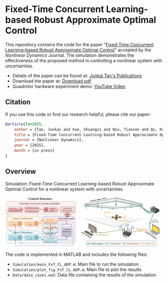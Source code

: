 # Fixed-Time Concurrent Learning-based Robust Approximate Optimal Control

This repository contains the code for the paper "[Fixed-Time Concurrent Learning-based Robust Approximate Optimal Control](https://tanjunkai2001.github.io/assets/Fixed-time%20concurrent%20learning-based%20robust%20approximate%20optimal%20control.pdf)" accepted by the *Nonlinear Dynamics* Journal. The simulation demonstrates the effectiveness of the proposed method in controlling a nonlinear system with uncertainties.

+ Details of the paper can be found at: [Junkai Tan's Publications](https://tanjunkai2001.github.io/publications/)
+ Download the paper at: [Download pdf](https://tanjunkai2001.github.io/assets/Fixed-time%20concurrent%20learning-based%20robust%20approximate%20optimal%20control.pdf)
+ Quadrotor hardware experiment demo: [YouTube Video](https://www.youtube.com/shorts/0kQF8rS_Xhc)

## Citation

If you use this code or find our research helpful, please cite our paper:

```bibtex
@article{Tan2025,
    author = {Tan, Junkai and Xue, Shuangsi and Niu, Tiansen and Qu, Kai and Cao, Hui and Chen, Badong},
    title = {Fixed-Time Concurrent Learning-based Robust Approximate Optimal Control},
    journal = {Nonlinear Dynamics},
    year = {2025},
    month = {in press}
}
```
<!-- ,
    doi = {10.1007/s11071-025-11021-6},
    url = {https://doi.org/10.1007/s11071-025-11021-6} -->
## Overview

Simulation: Fixed-Time Concurrent Learning-based Robust Approximate Optimal Control for a nonlinear system with uncertainties.
<div style="display: flex; justify-content: space-between;">
    <img src="Structure_V3.png" alt="Algorithm structure" width="45%"/>
    <img src="sketch.png" alt="Hardware sketch" width="53%"/>
</div>

The code is implemented in MATLAB and includes the following files:
- `Simulation/main_FxT_CL_ADP.m`: Main file to run the simulation
- `Simulation/plot_fig_FxT_CL_ADP.m`: Main file to plot the results
- `Data/data_case1.mat`: Data file containing the results of the simulation
